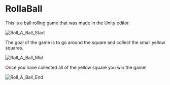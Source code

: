 # RollaBall
This is a ball rolling game that was made in the Unity editor.

![Roll_A_Ball_Start](https://user-images.githubusercontent.com/70345077/151386975-3c6252c7-af74-46ab-a23f-b796610d7de5.png)

The goal of the game is to go around the square and collect the small yellow squares.

![Roll_A_Ball_Mid](https://user-images.githubusercontent.com/70345077/151387187-b468143b-903a-4554-8553-2d8e8bc699b4.png)

Once you have collected all of the yellow square you win the game!

![Roll_A_Ball_End](https://user-images.githubusercontent.com/70345077/151387651-a9608eee-aef6-4c63-9cb1-6131fb6ff0bc.png)


